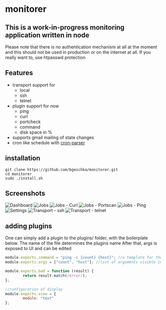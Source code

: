 # monitorer

## This is a __work-in-progress__ monitoring application written in node

Please note that there is no authentication mechanism at all at the moment and this
should not be used in production or on the internet at all. If you really want to, use htpasswd protection

## Features
* transport support for
  * local
  * ssh
  * telnet
* plugin support for now
  * ping
  * curl
  * portcheck
  * command
  * disk space in %
* supports gmail mailing of state changes
* cron like schedule with [cron-parser](https://www.npmjs.com/package/cron-parser)



## installation
```
git clone https://github.com/bgeschka/monitorer.git
cd monitorer
sudo ./install.sh
```


## Screenshots
![Dashboard](http://files.bgeschka.de/monitorer-screens/2018-08-21-204824_1045x399_scrot.png)
![Jobs](http://files.bgeschka.de/monitorer-screens/2018-08-21-204836_1053x400_scrot.png)
![Jobs - Curl](http://files.bgeschka.de/monitorer-screens/2018-08-21-204903_877x632_scrot.png)
![Jobs - Portscan](http://files.bgeschka.de/monitorer-screens/2018-08-21-204921_876x629_scrot.png)
![Jobs - Ping](http://files.bgeschka.de/monitorer-screens/2018-08-21-204935_880x625_scrot.png)
![Settings](http://files.bgeschka.de/monitorer-screens/2018-08-21-205009_886x458_scrot.png)
![Transport - ssh](http://files.bgeschka.de/monitorer-screens/transport-ssh.png)
![Transport - telnet](http://files.bgeschka.de/monitorer-screens/transport-telet.png)


## adding plugins

One can simply add a plugin to the plugins/ folder, with the boilerplate below.
The name of the file determines the plugins name
After that, args is exposed to UI and can be edited

```javascript
module.exports.command = "ping -c {count} {host}"; //a template for the command to run
module.exports.args = ["count", "host"]; //list of arguments visible in UI for editing

module.exports.bad = function (result) {
        return result.match(/error/);
};

//configuration of display
module.exports.view = {
        module: "text"
};
```
